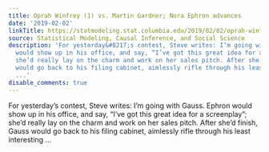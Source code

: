 ```yaml
---
title: Oprah Winfrey (1) vs. Martin Gardner; Nora Ephron advances
date: '2019-02-02'
linkTitle: https://statmodeling.stat.columbia.edu/2019/02/02/oprah-winfrey-1-vs-martin-gardner-nora-ephron-advances/
source: Statistical Modeling, Causal Inference, and Social Science
description: 'For yesterday&#8217;s contest, Steve writes: I’m going with Gauss. Ephron
  would show up in his office, and say, “I’ve got this great idea for a screenplay”;
  she’d really lay on the charm and work on her sales pitch. After she’d finish, Gauss
  would go back to his filing cabinet, aimlessly rifle through his least interesting
  ...'
disable_comments: true
---
```

For yesterday&#8217;s contest, Steve writes: I’m going with Gauss. Ephron would show up in his office, and say, “I’ve got this great idea for a screenplay”; she’d really lay on the charm and work on her sales pitch. After she’d finish, Gauss would go back to his filing cabinet, aimlessly rifle through his least interesting ...
